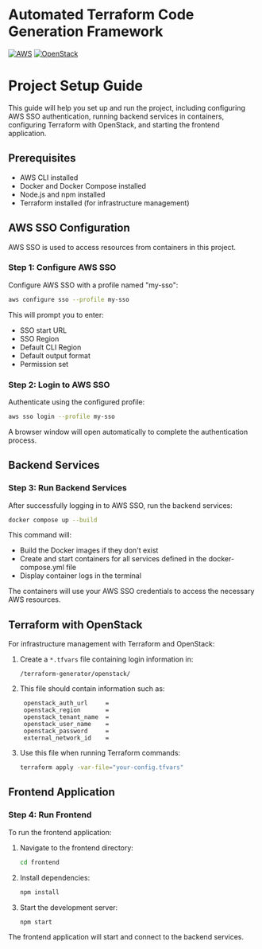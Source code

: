 # Automated Terraform Code Generation Framework

[![AWS](https://img.shields.io/badge/AWS-SSO-orange.svg)](https://aws.amazon.com/single-sign-on/)
[![OpenStack](https://img.shields.io/badge/OpenStack-Terraform-blueviolet.svg)](https://www.openstack.org/)

# Project Setup Guide

This guide will help you set up and run the project, including configuring AWS SSO authentication, running backend services in containers, configuring Terraform with OpenStack, and starting the frontend application.

## Prerequisites

- AWS CLI installed
- Docker and Docker Compose installed
- Node.js and npm installed
- Terraform installed (for infrastructure management)

## AWS SSO Configuration

AWS SSO is used to access resources from containers in this project.

### Step 1: Configure AWS SSO

Configure AWS SSO with a profile named "my-sso":

```bash
aws configure sso --profile my-sso
```

This will prompt you to enter:
- SSO start URL
- SSO Region
- Default CLI Region
- Default output format
- Permission set

### Step 2: Login to AWS SSO

Authenticate using the configured profile:

```bash
aws sso login --profile my-sso
```

A browser window will open automatically to complete the authentication process.

## Backend Services

### Step 3: Run Backend Services

After successfully logging in to AWS SSO, run the backend services:

```bash
docker compose up --build
```

This command will:
- Build the Docker images if they don't exist
- Create and start containers for all services defined in the docker-compose.yml file
- Display container logs in the terminal

The containers will use your AWS SSO credentials to access the necessary AWS resources.

## Terraform with OpenStack

For infrastructure management with Terraform and OpenStack:

1. Create a `*.tfvars` file containing login information in:
   ```
   /terraform-generator/openstack/
   ```

2. This file should contain information such as:
   ```hcl
    openstack_auth_url     = 
    openstack_region       = 
    openstack_tenant_name  = 
    openstack_user_name    = 
    openstack_password     = 
    external_network_id    = 
   ```

3. Use this file when running Terraform commands:
   ```bash
   terraform apply -var-file="your-config.tfvars"
   ```

## Frontend Application

### Step 4: Run Frontend

To run the frontend application:

1. Navigate to the frontend directory:
   ```bash
   cd frontend
   ```

2. Install dependencies:
   ```bash
   npm install
   ```

3. Start the development server:
   ```bash
   npm start
   ```

The frontend application will start and connect to the backend services.
